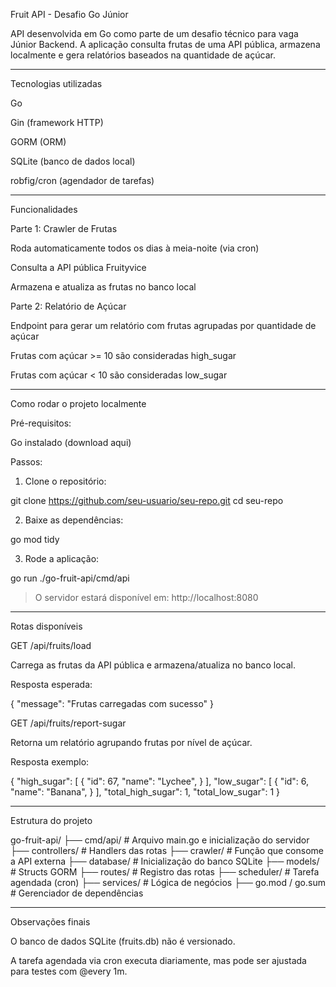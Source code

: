 Fruit API - Desafio Go Júnior

API desenvolvida em Go como parte de um desafio técnico para vaga Júnior Backend. A aplicação consulta frutas de uma API pública, armazena localmente e gera relatórios baseados na quantidade de açúcar.


---

Tecnologias utilizadas

Go

Gin (framework HTTP)

GORM (ORM)

SQLite (banco de dados local)

robfig/cron (agendador de tarefas)



---

Funcionalidades

Parte 1: Crawler de Frutas

Roda automaticamente todos os dias à meia-noite (via cron)

Consulta a API pública Fruityvice

Armazena e atualiza as frutas no banco local


Parte 2: Relatório de Açúcar

Endpoint para gerar um relatório com frutas agrupadas por quantidade de açúcar

Frutas com açúcar >= 10 são consideradas high_sugar

Frutas com açúcar < 10 são consideradas low_sugar



---

Como rodar o projeto localmente

Pré-requisitos:

Go instalado (download aqui)


Passos:

1. Clone o repositório:



git clone https://github.com/seu-usuario/seu-repo.git
cd seu-repo

2. Baixe as dependências:



go mod tidy

3. Rode a aplicação:



go run ./go-fruit-api/cmd/api

> O servidor estará disponível em: http://localhost:8080




---

Rotas disponíveis

GET /api/fruits/load

Carrega as frutas da API pública e armazena/atualiza no banco local.

Resposta esperada:

{
  "message": "Frutas carregadas com sucesso"
}

GET /api/fruits/report-sugar

Retorna um relatório agrupando frutas por nível de açúcar.

Resposta exemplo:

{
  "high_sugar": [
    {
      "id": 67,
      "name": "Lychee",
    }
  ],
  "low_sugar": [
    {
      "id": 6,
      "name": "Banana",
    }
  ],
  "total_high_sugar": 1,
  "total_low_sugar": 1
}


---

Estrutura do projeto

go-fruit-api/
├── cmd/api/            # Arquivo main.go e inicialização do servidor
├── controllers/        # Handlers das rotas
├── crawler/            # Função que consome a API externa
├── database/           # Inicialização do banco SQLite
├── models/             # Structs GORM
├── routes/             # Registro das rotas
├── scheduler/          # Tarefa agendada (cron)
├── services/           # Lógica de negócios
├── go.mod / go.sum     # Gerenciador de dependências


---

Observações finais

O banco de dados SQLite (fruits.db) não é versionado.

A tarefa agendada via cron executa diariamente, mas pode ser ajustada para testes com @every 1m.